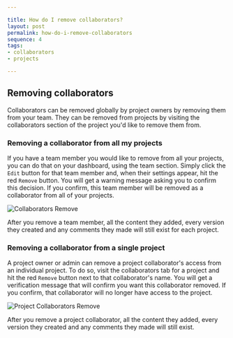 ```yaml
---

title: How do I remove collaborators?
layout: post
permalink: how-do-i-remove-collaborators
sequence: 4
tags:
- collaborators
- projects

---
```


## Removing collaborators
Collaborators can be removed globally by project owners by removing them from your team. They can be removed from projects by visiting the collaborators section of the project you'd like to remove them from.

### Removing a collaborator from all my projects 
If you have a team member you would like to remove from all your projects, you can do that on your dashboard, using the team section. Simply click the `Edit` button for that team member and, when their settings appear, hit the red `Remove` button. You will get a warning message asking you to confirm this decision. If you confirm, this team member will be removed as a collaborator from all of your projects. 

![Collaborators Remove](https://s3.amazonaws.com/beegit-images/helpImages/collaborators-remove.png)

After you remove a team member, all the content they added, every version they created and any comments they made will still exist for each project.

### Removing a collaborator from a single project 
A project owner or admin can remove a project collaborator's access from an individual project. To do so, visit the collaborators tab for a project and hit the red `Remove` button next to that collaborator's name. You will get a verification message that will confirm you want this collaborator removed. If you confirm, that collaborator will no longer have access to the project. 

![Project Collaborators Remove](https://s3.amazonaws.com/beegit-images/helpImages/project-collaborators-remove.png)

After you remove a project collaborator, all the content they added, every version they created and any comments they made will still exist. 
